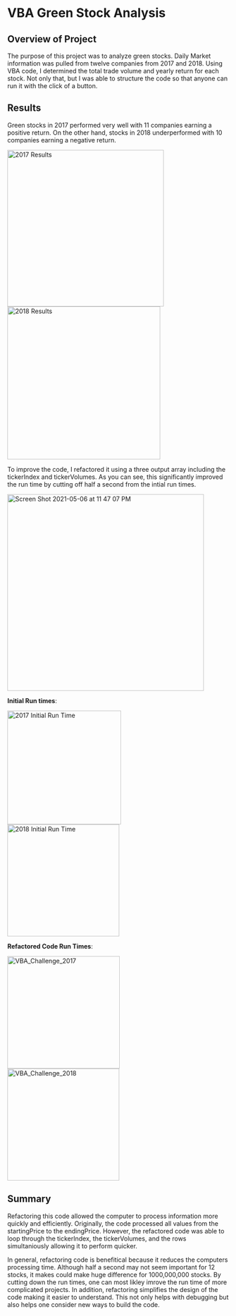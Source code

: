 # VBA Green Stock Analysis

## Overview of Project
The purpose of this project was to analyze green stocks. Daily Market information was pulled from twelve companies from 2017 and 2018. Using VBA code, I determined the total trade volume and yearly return for each stock. Not only that, but I was able to structure the code so that anyone can run it with the click of a button. 

## Results

Green stocks in 2017 performed very well with 11 companies earning a positive return. On the other hand, stocks in 2018 underperformed with 10 companies earning a negative return. 

<img width="355" alt="2017 Results" src="https://user-images.githubusercontent.com/82424250/117390133-36ff1d80-aeb3-11eb-86e6-8db4f4f2fb79.png">

<img width="347" alt="2018 Results" src="https://user-images.githubusercontent.com/82424250/117390140-3bc3d180-aeb3-11eb-9a64-be0b613ffc45.png">


To improve the code, I refactored it using a three output array including the tickerIndex and tickerVolumes. As you can see, this significantly improved the run time by cutting off half a second from the intial run times.

<img width="446" alt="Screen Shot 2021-05-06 at 11 47 07 PM" src="https://user-images.githubusercontent.com/82424250/117399204-a1b95480-aec5-11eb-8370-b75ad6952dad.png">


**Initial Run times**:

<img width="258" alt="2017 Initial Run Time" src="https://user-images.githubusercontent.com/82424250/117399431-286e3180-aec6-11eb-97ea-4c294310b8ca.png">
                                                  
<img width="254" alt="2018 Initial Run Time" src="https://user-images.githubusercontent.com/82424250/117390377-abd25780-aeb3-11eb-9d19-87e3ee7ef6a0.png">


**Refactored Code Run Times**:

<img width="255" alt="VBA_Challenge_2017" src="https://user-images.githubusercontent.com/82424250/117390405-b7258300-aeb3-11eb-8c8e-341af45f7f87.png">

<img width="254" alt="VBA_Challenge_2018" src="https://user-images.githubusercontent.com/82424250/117390442-d0c6ca80-aeb3-11eb-88cd-081a19fa6dbc.png">


## Summary

Refactoring this code allowed the computer to process information more quickly and efficiently. Originally, the code processed all values from the startingPrice to the endingPrice. However, the refactored code was able to loop through the tickerIndex, the tickerVolumes, and the rows simultaniously allowing it to perform quicker. 

In general, refactoring code is benefitical because it reduces the computers processing time. Although half a second may not seem important for 12 stocks, it makes could make huge difference for 1000,000,000 stocks. By cutting down the run times, one can most likley imrove the run time of more complicated projects. In addition, refactoring simplifies the design of the code making it easier to understand. This not only helps with debugging but also helps one consider new ways to build the code. 
